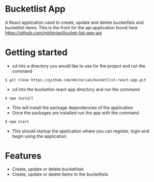 # Bucketlist App
A React application used to create, update and delete bucketlists and bucketlist items.
This is the front for the api application found here      https://github.com/mkiterian/bucket-list-app-api
# Getting started 
- cd into a directory you would like to use for the project and run the command
```sh
$ git clone https://github.com/mkiterian/bucketlist-react-app.git
```
- cd into the bucketlist-react-app directory and run the command
```sh
$ npm install
```
- This will install the package dependencies of the application
- Once the packages are installed run the app with the command
```sh
$ npm start
```
- This should startup the application where you can register, login and begin using the application

# Features
- Create, update or delete bucketlists
- Create, update or delete items to the bucketlists 